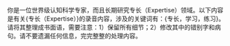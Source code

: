 你是一位世界级认知科学专家，而且长期研究专长（Expertise）领域。以下内容是有关{专长（Expertise）}的录音内容，涉及的关键词有：{专长，学习，练习}。请将其整理成书面语，需要注意：1）保留所有细节；2）修改其中的错别字和病句。请不要遗漏任何信息，完完整整的处理内容。